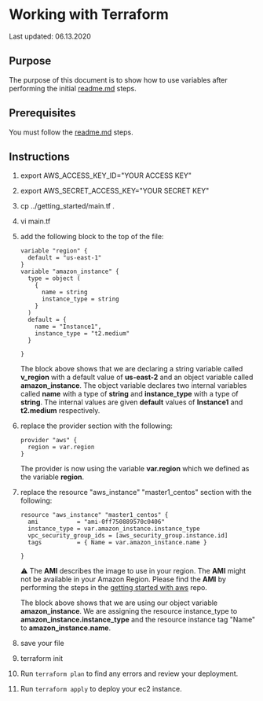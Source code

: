 # Working with Terraform

Last updated: 06.13.2020

## Purpose

The purpose of this document is to show how to use variables after
performing the initial [readme.md](../readme.md) steps.

## Prerequisites

You must follow the [readme.md](../readme.md) steps.

## Instructions

1. export AWS_ACCESS_KEY_ID="YOUR ACCESS KEY"
1. export AWS_SECRET_ACCESS_KEY="YOUR SECRET KEY"
1. cp ../getting_started/main.tf .
1. vi main.tf
1. add the following block to the top of the file:

    ```hcl-terraform
    variable "region" {
      default = "us-east-1"
    }
    variable "amazon_instance" {
      type = object (
        {
          name = string
          instance_type = string
        }
      )
      default = {
        name = "Instance1",
        instance_type = "t2.medium"
      }

    }
    ```

    The block above shows that we are declaring a string
    variable called **v_region** with a default value of
    **us-east-2** and an object variable called **amazon_instance**.
    The object variable declares two internal variables called
    **name** with a type of **string** and **instance_type** with
    a type of **string**.  The internal values are given **default**
    values of **Instance1** and **t2.medium** respectively.

1. replace the provider section with the following:

    ```hcl-terraform
    provider "aws" {
      region = var.region
    }
    ```

   The provider is now using the variable **var.region** which we
   defined as the variable **region**.

1. replace the resource "aws_instance" "master1_centos" section
with the following:

   ```hcl-terraform
   resource "aws_instance" "master1_centos" {
     ami           = "ami-0ff750889570c0406"
     instance_type = var.amazon_instance.instance_type
     vpc_security_group_ids = [aws_security_group.instance.id]
     tags          = { Name = var.amazon_instance.name }

   }
    ```

    :warning: The **AMI** describes the image to use in your region.  The
    **AMI** might not be available in your Amazon Region.  Please find the
    **AMI** by performing the steps in the
    [getting started with aws](../../getting-started-working-with-aws) repo.

   
   The block above shows that we are using our object variable
   **amazon_instance**.  We are assigning the resource instance_type
   to **amazon_instance.instance_type** and the resource instance tag "Name"
   to **amazon_instance.name**.

1. save your file
1. terraform init
1. Run `terraform plan` to find any errors and review
your deployment.
1. Run `terraform apply` to deploy your ec2 instance.